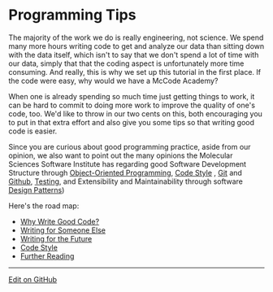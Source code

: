 # Programming Tips

The majority of the work we do is really engineering, not science.
We spend many more hours writing code to get and analyze our data than sitting down with the data itself, which isn't to say that we don't spend a lot of time with our data, simply that that the coding aspect is unfortunately more time consuming.
And really, this is why we set up this tutorial in the first place. If the code were easy, why would we have a McCode Academy?

When one is already spending so much time just getting things to work, it can be hard to commit to doing more work to improve the quality of one's code, too.
We'd like to throw in our two cents on this, both encouraging you to put in that extra effort and also give you some tips so that writing good code is easier.

Since you are curious about good programming practice, aside from our opinion, we also want to point out the many opinions the Molecular Sciences Software Institute has regarding good Software Development Structure through [Object-Oriented Programming](http://education.molssi.org/oop_and_design_patterns/01-Object-Oriented_Programming/index.html), [Code Style](https://education.molssi.org/python-package-best-practices/04-function-style/index.html) , [Git](https://education.molssi.org/python-package-best-practices/02-git/index.html) and [Github](https://education.molssi.org/python-package-best-practices/03-github/index.html), [Testing](https://education.molssi.org/python-package-best-practices/07-testing/index.html), and Extensibility and Maintainability through software [Design Patterns](http://education.molssi.org/oop_and_design_patterns/)) 

Here's the road map:
* [Why Write Good Code?](WhyWriteGoodCode.md)
* [Writing for Someone Else](OtherCentricDesign.md)
* [Writing for the Future](FutureCentricDesign.md)
* [Code Style](DevelopingCodeStyle.md)
* [Further Reading](FurtherReading.md)

---
[Edit on GitHub <i class="fab fa-github" aria-hidden="true"></i>](https://github.com/McCoyGroup/References/edit/gh-pages/McCoy%20Group%20Code%20Academy/ProgrammingTips/index.md)
